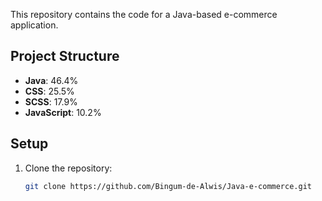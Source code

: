 This repository contains the code for a Java-based e-commerce application.

## Project Structure

- **Java**: 46.4%
- **CSS**: 25.5%
- **SCSS**: 17.9%
- **JavaScript**: 10.2%

## Setup

1. Clone the repository:
    ```bash
    git clone https://github.com/Bingum-de-Alwis/Java-e-commerce.git
